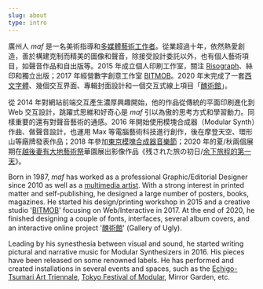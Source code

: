 ```yaml
---
slug: about
type: intro
---
```


廣州人 _maf_ 是一名美術指導和[多媒體藝術工作者](https://mafmadmaf.com/)。從業超過十年，依然熱愛創造，善於構建克制而精美的圖像和聲音，除接受設計委託以外，也有個人藝術項目，如聲音作品和自出版等。2015 年成立個人印刷工作室，關注 [Risograph](https://maf-works.com/work/birdypress-vi)、絲印和獨立出版；2017 年經營數字創意工作室 [BITMOB](https://www.bitmob.cc/)。2020 年末完成了一套[西文字體](https://maf-works.com/work/knoob-font-design)、幾個交互界面、專輯封面設計和一個交互式線上項目「[醜術館](https://mud9.com/)」。

從 2014 年對網站前端交互產生濃厚興趣開始，他的作品從傳統的平面印刷進化到 Web 交互設計，跳躍式思維和好奇心是 _maf_ 引以為傲的思考方式和學習動力。同樣重要的還有對聲音藝術的通感。2016 年開始使用模塊合成器（Modular Synth）作曲、做聲音設計，也運用 Max 等電腦藝術科技進行創作，後在摩登天空、環形山等廠牌發表作品；2018 年參加[東京模塊合成器音樂節](https://tfom.info/tfom-2018)；2020 年的夏/秋兩個展期在[越後妻有大地藝術祭](https://www.echigo-tsumari.jp/en/event/20201010_1031/)華園展出影像作品《残された旅の初日/[余下旅程的第一天](https://www.bilibili.com/video/BV16C4y1b7EH/)》。

<!-- 2020 年 12 月開設先鋒音樂廠牌 [Jyugam](https://jyugam.bandcamp.com/) 。 -->

<!-- 繼續埋頭，並樂此不疲。 -->

<!-- <a href="mailto:fredmamono@gmail.com">fredmamono@gmail.com</a>&nbsp;&nbsp;↓&nbsp;&nbsp;<a href="https://bitmobcc.oss-cn-shenzhen.aliyuncs.com/maf/download/CV_and_Portfolio_of_maf_CN_EN.zip">download.cv</a> -->

<!-- lang -->

Born in 1987, _maf_ has worked as a professional Graphic/Editorial Designer since 2010 as well as a [multimedia artist](https://mafmadmaf.com/). With a strong interest in printed matter and self-publishing, he designed a large number of posters, books, magazines. He started his design/printing workshop in 2015 and a creative studio '[BITMOB](https://www.bitmob.cc/)' focusing on Web/Interactive in 2017.
At the end of 2020, he finished designing a couple of fonts, interfaces, several album covers, and an interactive online project '[醜術館](https://mud9.com/)' (Gallery of Ugly).

Leading by his synesthesia between visual and sound, he started writing pictural and narrative music for Modular Synthesizers in 2016. His pieces have been released on some renowned labels. He has performed and created installations in several events and spaces, such as the [Echigo-Tsumari Art Triennale](https://www.echigo-tsumari.jp/en/event/20201010_1031/), [Tokyo Festival of Modular](https://tfom.info/tfom-2018), Mirror Garden, etc.

<!-- He is currently working on an indie label [Jyugam](https://jyugam.bandcamp.com/). -->
<!-- Keep working and always enjoy it.
<a href="mailto:fredmamono@gmail.com">fredmamono@gmail.com</a>&nbsp;&nbsp;·&nbsp;&nbsp;<a href="https://bitmobcc.oss-cn-shenzhen.aliyuncs.com/maf/download/CV_and_Portfolio_of_maf_CN_EN.zip">download.cv</a> -->
